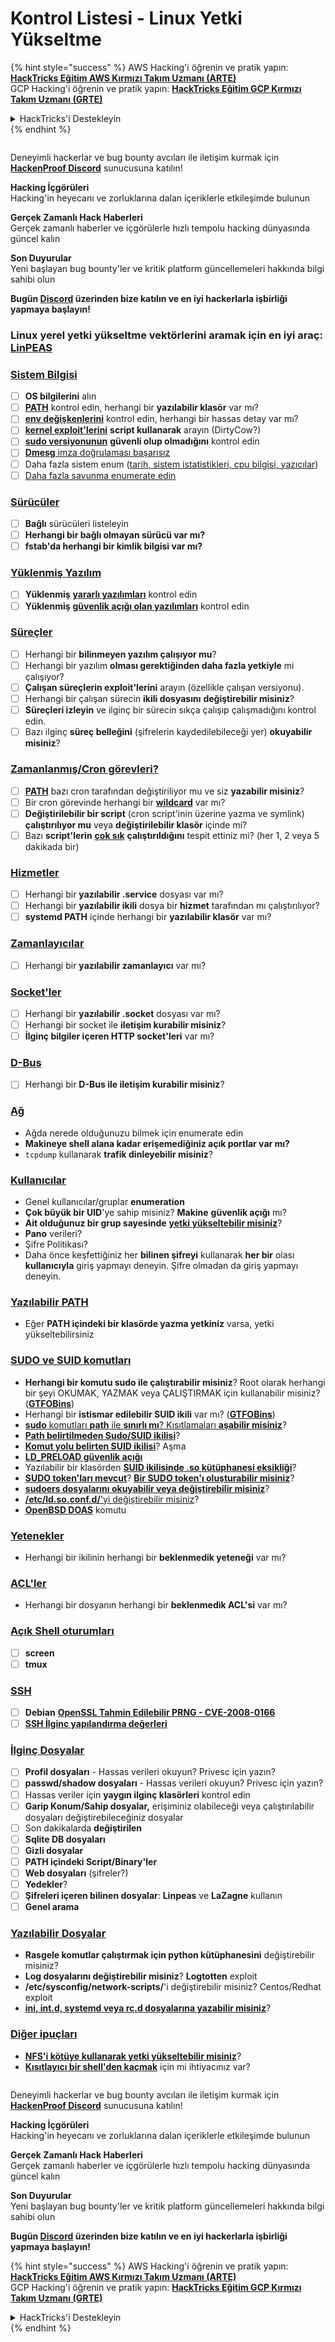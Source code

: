 # Kontrol Listesi - Linux Yetki Yükseltme

{% hint style="success" %}
AWS Hacking'i öğrenin ve pratik yapın:<img src="/.gitbook/assets/arte.png" alt="" data-size="line">[**HackTricks Eğitim AWS Kırmızı Takım Uzmanı (ARTE)**](https://training.hacktricks.xyz/courses/arte)<img src="/.gitbook/assets/arte.png" alt="" data-size="line">\
GCP Hacking'i öğrenin ve pratik yapın: <img src="/.gitbook/assets/grte.png" alt="" data-size="line">[**HackTricks Eğitim GCP Kırmızı Takım Uzmanı (GRTE)**<img src="/.gitbook/assets/grte.png" alt="" data-size="line">](https://training.hacktricks.xyz/courses/grte)

<details>

<summary>HackTricks'i Destekleyin</summary>

* [**abonelik planlarını**](https://github.com/sponsors/carlospolop) kontrol edin!
* **💬 [**Discord grubuna**](https://discord.gg/hRep4RUj7f) veya [**telegram grubuna**](https://t.me/peass) katılın ya da **Twitter'da** 🐦 [**@hacktricks\_live**](https://twitter.com/hacktricks\_live)**'ı takip edin.**
* **Hacking ipuçlarını paylaşmak için** [**HackTricks**](https://github.com/carlospolop/hacktricks) ve [**HackTricks Cloud**](https://github.com/carlospolop/hacktricks-cloud) github reposuna PR gönderin.

</details>
{% endhint %}

<figure><img src="/.gitbook/assets/image.png" alt=""><figcaption></figcaption></figure>

Deneyimli hackerlar ve bug bounty avcıları ile iletişim kurmak için [**HackenProof Discord**](https://discord.com/invite/N3FrSbmwdy) sunucusuna katılın!

**Hacking İçgörüleri**\
Hacking'in heyecanı ve zorluklarına dalan içeriklerle etkileşimde bulunun

**Gerçek Zamanlı Hack Haberleri**\
Gerçek zamanlı haberler ve içgörülerle hızlı tempolu hacking dünyasında güncel kalın

**Son Duyurular**\
Yeni başlayan bug bounty'ler ve kritik platform güncellemeleri hakkında bilgi sahibi olun

**Bugün [**Discord**](https://discord.com/invite/N3FrSbmwdy) üzerinden bize katılın ve en iyi hackerlarla işbirliği yapmaya başlayın!**

### **Linux yerel yetki yükseltme vektörlerini aramak için en iyi araç:** [**LinPEAS**](https://github.com/carlospolop/privilege-escalation-awesome-scripts-suite/tree/master/linPEAS)

### [Sistem Bilgisi](privilege-escalation/#system-information)

* [ ] **OS bilgilerini** alın
* [ ] [**PATH**](privilege-escalation/#path) kontrol edin, herhangi bir **yazılabilir klasör** var mı?
* [ ] [**env değişkenlerini**](privilege-escalation/#env-info) kontrol edin, herhangi bir hassas detay var mı?
* [ ] [**kernel exploit'lerini**](privilege-escalation/#kernel-exploits) **script kullanarak** arayın (DirtyCow?)
* [ ] [**sudo versiyonunun**](privilege-escalation/#sudo-version) **güvenli olup olmadığını** kontrol edin
* [ ] [**Dmesg** imza doğrulaması başarısız](privilege-escalation/#dmesg-signature-verification-failed)
* [ ] Daha fazla sistem enum ([tarih, sistem istatistikleri, cpu bilgisi, yazıcılar](privilege-escalation/#more-system-enumeration))
* [ ] [Daha fazla savunma enumerate edin](privilege-escalation/#enumerate-possible-defenses)

### [Sürücüler](privilege-escalation/#drives)

* [ ] **Bağlı** sürücüleri listeleyin
* [ ] **Herhangi bir bağlı olmayan sürücü var mı?**
* [ ] **fstab'da herhangi bir kimlik bilgisi var mı?**

### [**Yüklenmiş Yazılım**](privilege-escalation/#installed-software)

* [ ] **Yüklenmiş** [**yararlı yazılımları**](privilege-escalation/#useful-software) kontrol edin
* [ ] **Yüklenmiş** [**güvenlik açığı olan yazılımları**](privilege-escalation/#vulnerable-software-installed) kontrol edin

### [Süreçler](privilege-escalation/#processes)

* [ ] Herhangi bir **bilinmeyen yazılım çalışıyor mu**?
* [ ] Herhangi bir yazılım **olması gerektiğinden daha fazla yetkiyle** mi çalışıyor?
* [ ] **Çalışan süreçlerin exploit'lerini** arayın (özellikle çalışan versiyonu).
* [ ] Herhangi bir çalışan sürecin **ikili dosyasını** **değiştirebilir misiniz**?
* [ ] **Süreçleri izleyin** ve ilginç bir sürecin sıkça çalışıp çalışmadığını kontrol edin.
* [ ] Bazı ilginç **süreç belleğini** (şifrelerin kaydedilebileceği yer) **okuyabilir misiniz**?

### [Zamanlanmış/Cron görevleri?](privilege-escalation/#scheduled-jobs)

* [ ] [**PATH**](privilege-escalation/#cron-path) bazı cron tarafından değiştiriliyor mu ve siz **yazabilir misiniz**?
* [ ] Bir cron görevinde herhangi bir [**wildcard**](privilege-escalation/#cron-using-a-script-with-a-wildcard-wildcard-injection) var mı?
* [ ] **Değiştirilebilir bir script** (cron script'inin üzerine yazma ve symlink) **çalıştırılıyor mu** veya **değiştirilebilir klasör** içinde mi?
* [ ] Bazı **script'lerin** [**çok sık**](privilege-escalation/#frequent-cron-jobs) **çalıştırıldığını** tespit ettiniz mi? (her 1, 2 veya 5 dakikada bir)

### [Hizmetler](privilege-escalation/#services)

* [ ] Herhangi bir **yazılabilir .service** dosyası var mı?
* [ ] Herhangi bir **yazılabilir ikili** dosya bir **hizmet** tarafından mı çalıştırılıyor?
* [ ] **systemd PATH** içinde herhangi bir **yazılabilir klasör** var mı?

### [Zamanlayıcılar](privilege-escalation/#timers)

* [ ] Herhangi bir **yazılabilir zamanlayıcı** var mı?

### [Socket'ler](privilege-escalation/#sockets)

* [ ] Herhangi bir **yazılabilir .socket** dosyası var mı?
* [ ] Herhangi bir socket ile **iletişim kurabilir misiniz**?
* [ ] **İlginç bilgiler içeren HTTP socket'leri** var mı?

### [D-Bus](privilege-escalation/#d-bus)

* [ ] Herhangi bir **D-Bus ile iletişim kurabilir misiniz**?

### [Ağ](privilege-escalation/#network)

* Ağda nerede olduğunuzu bilmek için enumerate edin
* **Makineye shell alana kadar erişemediğiniz açık portlar var mı?**
* `tcpdump` kullanarak **trafik dinleyebilir misiniz**?

### [Kullanıcılar](privilege-escalation/#users)

* Genel kullanıcılar/gruplar **enumeration**
* **Çok büyük bir UID**'ye sahip misiniz? **Makine** **güvenlik açığı** mı?
* **Ait olduğunuz bir grup sayesinde** [**yetki yükseltebilir misiniz**](privilege-escalation/interesting-groups-linux-pe/)?
* **Pano** verileri?
* Şifre Politikası?
* Daha önce keşfettiğiniz her **bilinen şifreyi** kullanarak **her bir** olası **kullanıcıyla** giriş yapmayı deneyin. Şifre olmadan da giriş yapmayı deneyin.

### [Yazılabilir PATH](privilege-escalation/#writable-path-abuses)

* Eğer **PATH içindeki bir klasörde yazma yetkiniz** varsa, yetki yükseltebilirsiniz

### [SUDO ve SUID komutları](privilege-escalation/#sudo-and-suid)

* **Herhangi bir komutu sudo ile çalıştırabilir misiniz**? Root olarak herhangi bir şeyi OKUMAK, YAZMAK veya ÇALIŞTIRMAK için kullanabilir misiniz? ([**GTFOBins**](https://gtfobins.github.io))
* Herhangi bir **istismar edilebilir SUID ikili** var mı? ([**GTFOBins**](https://gtfobins.github.io))
* [**sudo** komutları **path** ile **sınırlı mı**? Kısıtlamaları **aşabilir misiniz**](privilege-escalation/#sudo-execution-bypassing-paths)?
* [**Path belirtilmeden Sudo/SUID ikilisi**](privilege-escalation/#sudo-command-suid-binary-without-command-path)?
* [**Komut yolu belirten SUID ikilisi**](privilege-escalation/#suid-binary-with-command-path)? Aşma
* [**LD\_PRELOAD güvenlik açığı**](privilege-escalation/#ld\_preload)
* Yazılabilir bir klasörden [**SUID ikilisinde .so kütüphanesi eksikliği**](privilege-escalation/#suid-binary-so-injection)?
* [**SUDO token'ları mevcut**](privilege-escalation/#reusing-sudo-tokens)? [**Bir SUDO token'ı oluşturabilir misiniz**](privilege-escalation/#var-run-sudo-ts-less-than-username-greater-than)?
* [**sudoers dosyalarını okuyabilir veya değiştirebilir misiniz**](privilege-escalation/#etc-sudoers-etc-sudoers-d)?
* [**/etc/ld.so.conf.d/**'yi değiştirebilir misiniz](privilege-escalation/#etc-ld-so-conf-d)?
* [**OpenBSD DOAS**](privilege-escalation/#doas) komutu

### [Yetenekler](privilege-escalation/#capabilities)

* Herhangi bir ikilinin herhangi bir **beklenmedik yeteneği** var mı?

### [ACL'ler](privilege-escalation/#acls)

* Herhangi bir dosyanın herhangi bir **beklenmedik ACL'si** var mı?

### [Açık Shell oturumları](privilege-escalation/#open-shell-sessions)

* [ ] **screen**
* [ ] **tmux**

### [SSH](privilege-escalation/#ssh)

* [ ] **Debian** [**OpenSSL Tahmin Edilebilir PRNG - CVE-2008-0166**](privilege-escalation/#debian-openssl-predictable-prng-cve-2008-0166)
* [ ] [**SSH İlginç yapılandırma değerleri**](privilege-escalation/#ssh-interesting-configuration-values)

### [İlginç Dosyalar](privilege-escalation/#interesting-files)

* [ ] **Profil dosyaları** - Hassas verileri okuyun? Privesc için yazın?
* [ ] **passwd/shadow dosyaları** - Hassas verileri okuyun? Privesc için yazın?
* [ ] Hassas veriler için **yaygın ilginç klasörleri** kontrol edin
* [ ] **Garip Konum/Sahip dosyalar,** erişiminiz olabileceği veya çalıştırılabilir dosyaları değiştirebileceğiniz dosyalar
* [ ] Son dakikalarda **değiştirilen**
* [ ] **Sqlite DB dosyaları**
* [ ] **Gizli dosyalar**
* [ ] **PATH içindeki Script/Binary'ler**
* [ ] **Web dosyaları** (şifreler?)
* [ ] **Yedekler**?
* [ ] **Şifreleri içeren bilinen dosyalar**: **Linpeas** ve **LaZagne** kullanın
* [ ] **Genel arama**

### [**Yazılabilir Dosyalar**](privilege-escalation/#writable-files)

* **Rasgele komutlar çalıştırmak için python kütüphanesini** değiştirebilir misiniz?
* **Log dosyalarını değiştirebilir misiniz**? **Logtotten** exploit
* **/etc/sysconfig/network-scripts/**'i değiştirebilir misiniz? Centos/Redhat exploit
* [**ini, int.d, systemd veya rc.d dosyalarına yazabilir misiniz**](privilege-escalation/#init-init-d-systemd-and-rc-d)?

### [**Diğer ipuçları**](privilege-escalation/#other-tricks)

* [**NFS'i kötüye kullanarak yetki yükseltebilir misiniz**](privilege-escalation/#nfs-privilege-escalation)?
* [**Kısıtlayıcı bir shell'den kaçmak**](privilege-escalation/#escaping-from-restricted-shells) için mi ihtiyacınız var?

<figure><img src="/.gitbook/assets/image.png" alt=""><figcaption></figcaption></figure>

Deneyimli hackerlar ve bug bounty avcıları ile iletişim kurmak için [**HackenProof Discord**](https://discord.com/invite/N3FrSbmwdy) sunucusuna katılın!

**Hacking İçgörüleri**\
Hacking'in heyecanı ve zorluklarına dalan içeriklerle etkileşimde bulunun

**Gerçek Zamanlı Hack Haberleri**\
Gerçek zamanlı haberler ve içgörülerle hızlı tempolu hacking dünyasında güncel kalın

**Son Duyurular**\
Yeni başlayan bug bounty'ler ve kritik platform güncellemeleri hakkında bilgi sahibi olun

**Bugün [**Discord**](https://discord.com/invite/N3FrSbmwdy) üzerinden bize katılın ve en iyi hackerlarla işbirliği yapmaya başlayın!**

{% hint style="success" %}
AWS Hacking'i öğrenin ve pratik yapın:<img src="/.gitbook/assets/arte.png" alt="" data-size="line">[**HackTricks Eğitim AWS Kırmızı Takım Uzmanı (ARTE)**](https://training.hacktricks.xyz/courses/arte)<img src="/.gitbook/assets/arte.png" alt="" data-size="line">\
GCP Hacking'i öğrenin ve pratik yapın: <img src="/.gitbook/assets/grte.png" alt="" data-size="line">[**HackTricks Eğitim GCP Kırmızı Takım Uzmanı (GRTE)**<img src="/.gitbook/assets/grte.png" alt="" data-size="line">](https://training.hacktricks.xyz/courses/grte)

<details>

<summary>HackTricks'i Destekleyin</summary>

* [**abonelik planlarını**](https://github.com/sponsors/carlospolop) kontrol edin!
* **💬 [**Discord grubuna**](https://discord.gg/hRep4RUj7f) veya [**telegram grubuna**](https://t.me/peass) katılın ya da **Twitter'da** 🐦 [**@hacktricks\_live**](https://twitter.com/hacktricks\_live)**'ı takip edin.**
* **Hacking ipuçlarını paylaşmak için** [**HackTricks**](https://github.com/carlospolop/hacktricks) ve [**HackTricks Cloud**](https://github.com/carlospolop/hacktricks-cloud) github reposuna PR gönderin.

</details>
{% endhint %}
